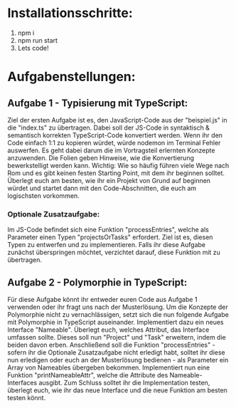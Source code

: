 # Installationsschritte:
1. npm i
2. npm run start
3. Lets code!

# Aufgabenstellungen:

## Aufgabe 1 - Typisierung mit TypeScript:
Ziel der ersten Aufgabe ist es, den JavaScript-Code aus der "beispiel.js" in die "index.ts" zu übertragen. Dabei soll der JS-Code in syntaktisch & semantisch korrekten TypeScript-Code konvertiert werden. Wenn ihr den Code einfach 1:1 zu kopieren würdet, würde nodemon im Terminal Fehler auswerfen. Es geht dabei darum die im Vortragsteil erlernten Konzepte anzuwenden. Die Folien geben Hinweise, wie die Konvertierung bewerkstelligt werden kann. Wichtig: Wie so häufig führen viele Wege nach Rom und es gibt keinen festen Starting Point, mit dem ihr beginnen solltet. Überlegt euch am besten, wie ihr ein Projekt von Grund auf beginnen würdet und startet dann mit den Code-Abschnitten, die euch am logischsten vorkommen. 

### Optionale Zusatzaufgabe:
Im JS-Code befindet sich eine Funktion "processEntries", welche als Parameter einen Typen "projectsOrTasks" erfordert. Ziel ist es, diesen Typen zu entwerfen und zu implementieren. Falls ihr diese Aufgabe zunächst überspringen möchtet, verzichtet darauf, diese Funktion mit zu übertragen.

## Aufgabe 2 - Polymorphie in TypeScript:
Für diese Aufgabe könnt ihr entweder euren Code aus Aufgabe 1 verwenden oder ihr fragt uns nach der Musterlösung. Um die Konzepte der Polymorphie nicht zu vernachlässigen, setzt sich die nun folgende Aufgabe mit Polymorphie in TypeScript auseinander. 
Implementiert dazu ein neues Interface "Nameable". Überlegt euch, welches Attribut, das Interface umfassen sollte. Dieses soll nun "Project" und "Task" erweitern, indem die beiden davon erben. Anschließend soll die Funktion "processEntries" - sofern ihr die Optionale Zusatzaufgabe nicht erledigt habt, solltet ihr diese nun erledigen oder euch an der Musterlösung bedienen - als Parameter ein Array von Nameables übergeben bekommen. Implementiert nun eine Funktion "printNameableAttr", welche die Attribute des Nameable-Interfaces ausgibt. Zum Schluss solltet ihr die Implementation testen, überlegt euch, wie ihr das neue Interface und die neue Funktion am besten testen könnt. 
